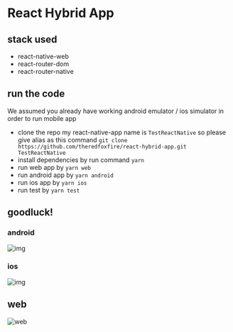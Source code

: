 # React Hybrid App

## stack used

- react-native-web
- react-router-dom
- react-router-native

## run the code

We assumed you already have working android emulator / ios simulator in order to run mobile app

- clone the repo my react-native-app name is `TestReactNative` so please give alias as this command `git clone https://github.com/theredfoxfire/react-hybrid-app.git TestReactNative`
- install dependencies by run command `yarn`
- run web app by `yarn web`
- run android app by `yarn android`
- run ios app by `yarn ios`
- run test by `yarn test`

## goodluck!

### android
![img](https://user-images.githubusercontent.com/4158619/107162046-3699d800-69d3-11eb-9898-a528f05f75c0.png)

### ios
![img](https://user-images.githubusercontent.com/4158619/107162052-40bbd680-69d3-11eb-8c3c-0d68b7ff5541.png)

## web
![web](https://user-images.githubusercontent.com/4158619/107162077-5cbf7800-69d3-11eb-99e1-56fe1c14c7da.png)